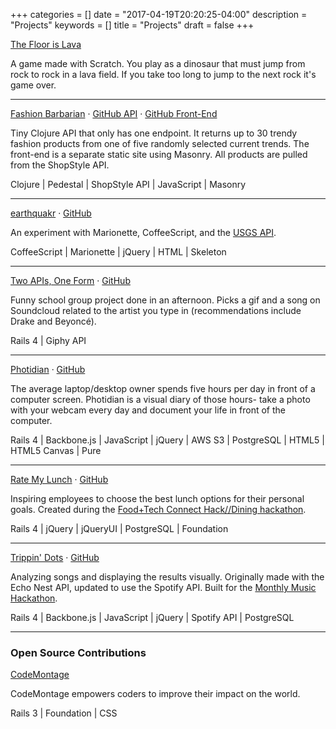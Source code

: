 +++
categories = []
date = "2017-04-19T20:20:25-04:00"
description = "Projects"
keywords = []
title = "Projects"
draft = false
+++

[The Floor is Lava](https://scratch.mit.edu/studios/3678335/)

A game made with Scratch. You play as a dinosaur that must jump from rock to rock in a lava field. If you take too long to jump to the next rock it's game over. 

-----

[Fashion Barbarian](http://alexshook.com/fashion_barbarian_front_end/) · [GitHub API](https://github.com/alexshook/fashion_barbarian) · [GitHub Front-End](https://github.com/alexshook/fashion_barbarian_front_end)

Tiny Clojure API that only has one endpoint. It returns up to 30 trendy fashion products from one of five randomly selected current trends. The front-end is a separate static site using Masonry. All products are pulled from the ShopStyle API.

Clojure | Pedestal | ShopStyle API | JavaScript | Masonry

-----

[earthquakr](http://alexshook.com/earthquakr) · [GitHub](https://github.com/alexshook/earthquakr)

An experiment with Marionette, CoffeeScript, and the [USGS API](http://earthquake.usgs.gov/earthquakes/feed/v1.0/geojson.php).

CoffeeScript | Marionette | jQuery | HTML | Skeleton

-----

[Two APIs, One Form](https://powerful-refuge-9508.herokuapp.com/) · [GitHub](https://github.com/alexshook/pair_project)

Funny school group project done in an afternoon. Picks a gif and a song on Soundcloud related to the artist you type in (recommendations include Drake and Beyoncé).

Rails 4 | Giphy API

-----

[Photidian](http://photidian.herokuapp.com/) · [GitHub](https://github.com/alexshook/photidian)

The average laptop/desktop owner spends five hours per day in front of a computer screen. Photidian is a visual diary of those hours- take a photo with your webcam every day and document your life in front of the computer.

Rails 4 | Backbone.js | JavaScript | jQuery | AWS S3 | PostgreSQL | HTML5 | HTML5 Canvas | Pure

-----

[Rate My Lunch](http://ratemylunch.herokuapp.com/) · [GitHub](https://github.com/alexshook/ratemylunch)

Inspiring employees to choose the best lunch options for their personal goals. Created during the [Food+Tech Connect Hack//Dining hackathon](https://www.hackerleague.org/hackathons/hack-slash-slash-dining-nyc).

Rails 4 | jQuery | jQueryUI | PostgreSQL | Foundation

-----

[Trippin' Dots](http://trippindots.herokuapp.com/) · [GitHub](https://github.com/alexshook/trippindots)

Analyzing songs and displaying the results visually. Originally made with the  Echo Nest API, updated to use the Spotify API. Built for the [Monthly Music Hackathon](http://monthlymusichackathon.org/).

Rails 4 | Backbone.js | JavaScript | jQuery | Spotify API | PostgreSQL

---

### Open Source Contributions

[CodeMontage](https://github.com/CodeMontageHQ/codemontage/commit/f3bd04c6db82cb297320ba44fab703e375b9d1e4)

CodeMontage empowers coders to improve their impact on the world.

Rails 3 | Foundation | CSS
